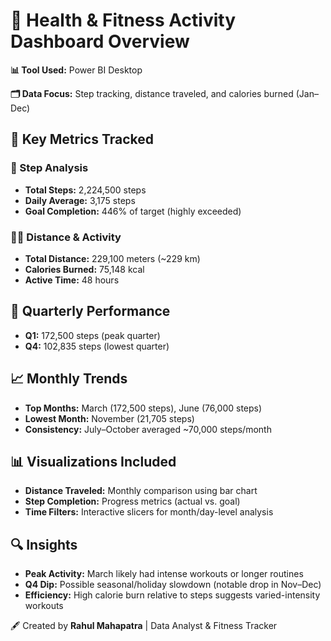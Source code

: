 
<h1>💪 Health & Fitness Activity Dashboard Overview</h1>

<p><strong>📊 Tool Used:</strong> Power BI Desktop</p>
<p><strong>🗂️ Data Focus:</strong> Step tracking, distance traveled, and calories burned (Jan–Dec)</p>

<h2>📌 Key Metrics Tracked</h2>

<h3>👣 Step Analysis</h3>
<ul>
    <li><strong>Total Steps:</strong> 2,224,500 steps</li>
    <li><strong>Daily Average:</strong> 3,175 steps</li>
    <li><strong>Goal Completion:</strong> 446% of target (highly exceeded)</li>
</ul>

<h3>🏃‍♂️ Distance & Activity</h3>
<ul>
    <li><strong>Total Distance:</strong> 229,100 meters (~229 km)</li>
    <li><strong>Calories Burned:</strong> 75,148 kcal</li>
    <li><strong>Active Time:</strong> 48 hours</li>
</ul>

<h2>📅 Quarterly Performance</h2>
<ul>
    <li><strong>Q1:</strong> 172,500 steps (peak quarter)</li>
    <li><strong>Q4:</strong> 102,835 steps (lowest quarter)</li>
</ul>

<h2>📈 Monthly Trends</h2>
<ul>
    <li><strong>Top Months:</strong> March (172,500 steps), June (76,000 steps)</li>
    <li><strong>Lowest Month:</strong> November (21,705 steps)</li>
    <li><strong>Consistency:</strong> July–October averaged ~70,000 steps/month</li>
</ul>

<h2>📊 Visualizations Included</h2>
<ul>
    <li><strong>Distance Traveled:</strong> Monthly comparison using bar chart</li>
    <li><strong>Step Completion:</strong> Progress metrics (actual vs. goal)</li>
    <li><strong>Time Filters:</strong> Interactive slicers for month/day-level analysis</li>
</ul>

<h2>🔍 Insights</h2>
<ul>
    <li><strong>Peak Activity:</strong> March likely had intense workouts or longer routines</li>
    <li><strong>Q4 Dip:</strong> Possible seasonal/holiday slowdown (notable drop in Nov–Dec)</li>
    <li><strong>Efficiency:</strong> High calorie burn relative to steps suggests varied-intensity workouts</li>
</ul>

<footer>
    <p>🖋️ Created by <strong>Rahul Mahapatra</strong> | Data Analyst & Fitness Tracker</p>
</footer>
